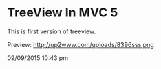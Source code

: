 # TreeView In MVC 5
This is first version of treeview.

Preview:
http://up2www.com/uploads/8396sss.png

09/09/2015 10:43 pm


